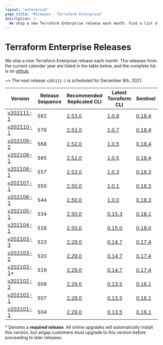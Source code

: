 ```yaml
---
layout: "enterprise"
page_title: "Releases - Terraform Enterprise"
description: |-
  We ship a new Terraform Enterprise release each month. Find a list of recent releases and associated release notes.
---
```


# Terraform Enterprise Releases

We ship a new Terraform Enterprise release each month. The releases from the current calendar year are listed in the table below, and the complete list is on [github](https://github.com/hashicorp/terraform-enterprise-release-notes).

~> The next release `v202112-1` is scheduled for December 9th, 2021.

| Version                         | Release Sequence | Recommended<br> Replicated CLI                                       | Latest <br>Terraform CLI                                              | Sentinel                                                                       |
| ------------------------------- | ---------------- | -------------------------------------------------------------------- | --------------------------------------------------------------------- | ------------------------------------------------------------------------------ |
| [v202111-1](./v202111-1.html)   | 582              | [2.53.0](https://release-notes.replicated.com/release-notes/2.53.0/) | [1.0.9](https://github.com/hashicorp/terraform/releases/tag/v1.0.9)   | [0.18.4](https://docs.hashicorp.com/sentinel/changelog#0-18-4-july-20-2021)    |
| [v202110-1](./v202110-1.html)   | 576              | [2.52.0](https://release-notes.replicated.com/release-notes/2.52.0/) | [1.0.7](https://github.com/hashicorp/terraform/releases/tag/v1.0.7)   | [0.18.4](https://docs.hashicorp.com/sentinel/changelog#0-18-4-july-20-2021)    |
| [v202109-2](./v202109-2.html)   | 568              | [2.52.0](https://release-notes.replicated.com/release-notes/2.52.0/) | [1.0.5](https://github.com/hashicorp/terraform/releases/tag/v1.0.5)   | [0.18.4](https://docs.hashicorp.com/sentinel/changelog#0-18-4-july-20-2021)    |
| [v202109-1](./v202109-1.html)   | 565              | [2.52.0](https://release-notes.replicated.com/release-notes/2.52.0/) | [1.0.5](https://github.com/hashicorp/terraform/releases/tag/v1.0.5)   | [0.18.4](https://docs.hashicorp.com/sentinel/changelog#0-18-4-july-20-2021)    |
| [v202108-1](./v202108-1.html)   | 557              | [2.52.0](https://release-notes.replicated.com/release-notes/2.52.0/) | [1.0.3](https://github.com/hashicorp/terraform/releases/tag/v1.0.3)   | [0.18.3](https://docs.hashicorp.com/sentinel/changelog#0-18-3-june-1-2021)     |
| [v202107-1](./v202107-1.html)   | 550              | [2.50.0](https://release-notes.replicated.com/release-notes/2.50.0/) | [1.0.1](https://github.com/hashicorp/terraform/releases/tag/v1.0.1)   | [0.18.3](https://docs.hashicorp.com/sentinel/changelog#0-18-3-june-1-2021)     |
| [v202106-1](./v202106-1.html)   | 544              | [2.50.0](https://release-notes.replicated.com/release-notes/2.50.0/) | [1.0.0](https://github.com/hashicorp/terraform/releases/tag/v1.0.0)   | [0.18.3](https://docs.hashicorp.com/sentinel/changelog#0-18-3-june-1-2021)     |
| [v202105-1](./v202105-1.html)   | 534              | [2.50.0](https://release-notes.replicated.com/release-notes/2.50.0/) | [0.15.3](https://github.com/hashicorp/terraform/releases/tag/v0.15.3) | [0.18.1](https://docs.hashicorp.com/sentinel/changelog#0-18-1-may-11-2021)     |
| [v202104-1](./v202104-1.html)   | 528              | [2.50.0](https://release-notes.replicated.com/release-notes/2.50.0/) | [0.15.0](https://github.com/hashicorp/terraform/releases/tag/v0.15.0) | [0.18.0](https://docs.hashicorp.com/sentinel/changelog#0-18-0-march-25-2021)   |
| [v202103-3](./v202103-3.html)   | 523              | [2.29.0](https://release-notes.replicated.com/release-notes/2.29.0/) | [0.14.7](https://github.com/hashicorp/terraform/releases/tag/v0.14.7) | [0.17.4](https://docs.hashicorp.com/sentinel/changelog#0-17-4-february-2-2021) |
| [v202103-2](./v202103-2.html)   | 520              | [2.29.0](https://release-notes.replicated.com/release-notes/2.29.0/) | [0.14.7](https://github.com/hashicorp/terraform/releases/tag/v0.14.7) | [0.17.4](https://docs.hashicorp.com/sentinel/changelog#0-17-4-february-2-2021) |
| [v202103-1](./v202103-1.html)\* | 519              | [2.29.0](https://release-notes.replicated.com/release-notes/2.29.0/) | [0.14.7](https://github.com/hashicorp/terraform/releases/tag/v0.14.7) | [0.17.4](https://docs.hashicorp.com/sentinel/changelog#0-17-4-february-2-2021) |
| [v202102-2](./v202102-2.html)   | 509              | [2.29.0](https://release-notes.replicated.com/release-notes/2.29.0/) | [0.13.5](https://github.com/hashicorp/terraform/releases/tag/v0.13.5) | [0.16.1](https://docs.hashicorp.com/sentinel/changelog#0-16-1-october-21-2020) |
| [v202102-1](./v202102-1.html)   | 507              | [2.29.0](https://release-notes.replicated.com/release-notes/2.29.0/) | [0.13.5](https://github.com/hashicorp/terraform/releases/tag/v0.13.5) | [0.16.1](https://docs.hashicorp.com/sentinel/changelog#0-16-1-october-21-2020) |
| [v202101-1](./v202101-1.html)   | 504              | [2.29.0](https://release-notes.replicated.com/release-notes/2.29.0/) | [0.13.5](https://github.com/hashicorp/terraform/releases/tag/v0.13.5) | [0.16.1](https://docs.hashicorp.com/sentinel/changelog#0-16-1-october-21-2020) |

\* Denotes a <strong>required release</strong>. All online upgrades will automatically install this version, but airgap customers must upgrade to this version before proceeding to later releases.
